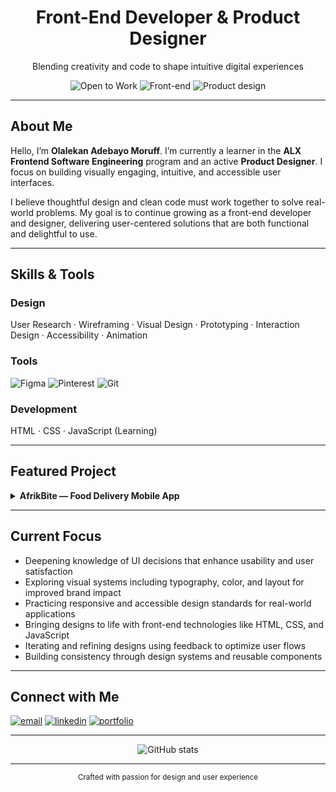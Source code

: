 <!-- ===== Header / Hero ===== -->
<h1 align="center"><strong>Front-End Developer & Product Designer</strong></h1>
<p align="center">
  Blending creativity and code to shape intuitive digital experiences
</p>

<div align="center">
  <img src="https://img.shields.io/badge/✨-Open%20to%20Work-brightgreen" alt="Open to Work" />
  <img src="https://img.shields.io/badge/💼-Front-End%20Developer-blue" alt="Front-end" />
  <img src="https://img.shields.io/badge/🎨-Product%20Designer-orange" alt="Product design" />
</div>

---

<!-- ===== About / Elevator Pitch ===== -->
## About Me
<p>
Hello, I’m <strong>Olalekan Adebayo Moruff</strong>. I’m currently a learner in the <strong>ALX Frontend Software Engineering</strong> program and an active <strong>Product Designer</strong>. I focus on building visually engaging, intuitive, and accessible user interfaces.
</p>
<p>
I believe thoughtful design and clean code must work together to solve real-world problems. My goal is to continue growing as a front-end developer and designer, delivering user-centered solutions that are both functional and delightful to use.
</p>

---

<!-- ===== Skills / Tech Stack ===== -->
## Skills & Tools

### Design
<p>
  User Research · Wireframing · Visual Design · Prototyping · Interaction Design · Accessibility · Animation
</p>

### Tools
<p>
  <img alt="Figma" src="https://img.shields.io/badge/Figma-F24E1E?logo=figma&logoColor=white" />
  <img alt="Pinterest" src="https://img.shields.io/badge/Pinterest-BD081C?logo=pinterest&logoColor=white" />
  <img alt="Git" src="https://img.shields.io/badge/Git-F05032?logo=git&logoColor=white" />
</p>

### Development
<p>
  HTML · CSS · JavaScript (Learning)
</p>

---

<!-- ===== Featured Project ===== -->
## Featured Project

<details>
  <summary><strong>AfrikBite — Food Delivery Mobile App</strong></summary><br/>

  <strong>Role:</strong> Product Designer  
  <strong>Tools:</strong> Figma · Research · Prototyping · Design Systems  
  <strong>Live Case Study:</strong> <a href="https://www.behance.net/gallery/231806473/AfrikBite-Food-Delivery-Mobile-App" target="_blank">View on Behance</a>

  <br/><br/>
  <strong>Highlights</strong>
  <ul>
    <li>Designed an intuitive interface for effortless browsing and fast checkout flows</li>
    <li>Created a responsive layout adaptable across multiple screen sizes</li>
    <li>Developed visual consistency and strong branding to improve trust and retention</li>
  </ul>
</details>

---

<!-- ===== Roadmap & Learning Goals ===== -->
## Current Focus

<ul>
  <li>Deepening knowledge of UI decisions that enhance usability and user satisfaction</li>
  <li>Exploring visual systems including typography, color, and layout for improved brand impact</li>
  <li>Practicing responsive and accessible design standards for real-world applications</li>
  <li>Bringing designs to life with front-end technologies like HTML, CSS, and JavaScript</li>
  <li>Iterating and refining designs using feedback to optimize user flows</li>
  <li>Building consistency through design systems and reusable components</li>
</ul>

---

<!-- ===== Contact & Links (Updated Minimal Style) ===== -->
## Connect with Me
<p>
  <a href="mailto:everydaybless15@gmail.com"><img src="https://img.shields.io/badge/Email-000000?style=for-the-badge&logo=minutemailer&logoColor=white" alt="email" /></a>
  <a href="https://www.linkedin.com/in/moruff-olalekan-adebayo-4a2412375/"><img src="https://img.shields.io/badge/LinkedIn-000000?style=for-the-badge&logo=linkedin&logoColor=white" alt="linkedin" /></a>
  <a href="https://sites.google.com/view/olalekanadebayo"><img src="https://img.shields.io/badge/Portfolio-000000?style=for-the-badge&logoColor=white" alt="portfolio" /></a>
</p>

---

<!-- ===== GitHub Stats ===== -->
<div align="center">
  <img src="https://github-readme-stats.vercel.app/api?username=Bayo-bit&show_icons=true&theme=default" alt="GitHub stats" />
</div>

---

<p align="center">
  <small>Crafted with passion for design and user experience</small>
</p>
